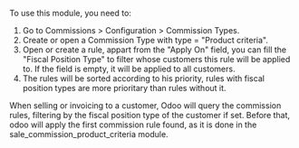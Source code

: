 To use this module, you need to:

1. Go to Commissions > Configuration > Commission Types.
2. Create or open a Commission Type with type = "Product criteria".
3. Open or create a rule, appart from the "Apply On" field, you can fill the "Fiscal Position Type" to filter whose customers this rule will be applied to. If the field is empty, it will be applied to all customers.
4. The rules will be sorted according to his priority, rules with fiscal position types are more prioritary than rules without it.

When selling or invoicing to a customer, Odoo will query the commission rules, filtering by the fiscal position type of the customer if set. Before that, odoo will apply the first commission rule found, as it is done in the sale_commission_product_criteria module.
